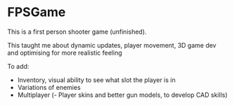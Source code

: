 # FPSGame
This is a first person shooter game (unfinished).

This taught me about dynamic updates, player movement, 3D game dev and optimising for more realistic feeling

To add:
 - Inventory, visual ability to see what slot the player is in
 - Variations of enemies
 - Multiplayer 
(- Player skins and better gun models, to develop CAD skills)
